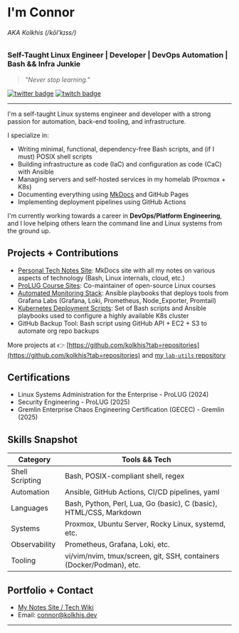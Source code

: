 # I'm Connor
###### AKA Kolkhis (/kōl'kɪss/)  
### Self-Taught Linux Engineer | Developer | DevOps Automation | Bash && Infra Junkie

> *"Never stop learning."*

[![twitter badge](https://img.shields.io/badge/Twitter-blue?style=for-the-badge&logo=twitter&logoColor=white)](https://twitter.com/null_kol)
[![twitch badge](https://img.shields.io/badge/Twitch-purple?style=for-the-badge&logo=twitch&logoColor=white)](https://twitch.tv/kolkhis)  

---

I'm a self-taught Linux systems engineer and developer with a strong passion for
automation, back-end tooling, and infrastructure.  

I specialize in:
- Writing minimal, functional, dependency-free Bash scripts, and (if I must) POSIX 
  shell scripts  
- Building infrastructure as code (IaC) and configuration as code (CaC) with Ansible
- Managing servers and self-hosted services in my homelab (Proxmox + K8s)
- Documenting everything using [MkDocs](https://github.com/kolkhis/tech-notes) and GitHub Pages  
- Implementing deployment pipelines using GitHub Actions

I'm currently working towards a career in **DevOps/Platform Engineering**, and I love
helping others learn the command line and Linux systems from the ground up.  


## Projects + Contributions

- [Personal Tech Notes Site](https://github.com/kolkhis/tech-notes): MkDocs site with all my notes on various aspects of technology (Bash, Linux internals, cloud, etc.) 
- [ProLUG Course Sites](https://github.com/ProfessionalLinuxUsersGroup/lac): Co-maintainer of open-source Linux courses  
- [Automated Monitoring Stack](https://github.com/kolkhis/scripts-playbooks/tree/main/monitoring): Ansible playbooks that deploys tools from Grafana Labs (Grafana, Loki, Prometheus, Node_Exporter, Promtail)
- [Kubernetes Deployment Scripts](https://github.com/kolkhis/scripts-playbooks/tree/main/k8s-setup): Set of Bash scripts and Ansible playbooks used to configure a highly available K8s cluster  
- GitHub Backup Tool: Bash script using GitHub API + EC2 + S3 to automate org repo backups

More projects at 👉 [https://github.com/kolkhis?tab=repositories](https://github.com/kolkhis?tab=repositories) and [my `lab-utils` repository](https://github.com/kolkhis/lab-utils)  


## Certifications

- Linux Systems Administration for the Enterprise - ProLUG (2024)
- Security Engineering - ProLUG (2025)
- Gremlin Enterprise Chaos Engineering Certification (GECEC) - Gremlin (2025)


## Skills Snapshot

| Category | Tools && Tech
|----------|--------------
| Shell Scripting   | Bash, POSIX-compliant shell, regex
| Automation        | Ansible, GitHub Actions, CI/CD pipelines, yaml
| Languages         | Bash, Python, Perl, Lua, Go (basic), C (basic), HTML/CSS, Markdown
| Systems           | Proxmox, Ubuntu Server, Rocky Linux, systemd, etc.
| Observability     | Prometheus, Grafana, Loki, etc.
| Tooling           | vi/vim/nvim, tmux/screen, git, SSH, containers (Docker/Podman), etc.

## Portfolio + Contact

- [My Notes Site / Tech Wiki](https://docs.kolkhis.dev)
- Email: [connor@kolkhis.dev](mailto:connor@kolkhis.dev)

---
